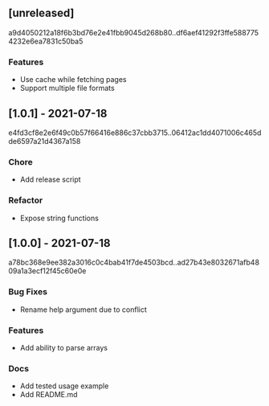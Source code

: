 ## [unreleased]

a9d4050212a18f6b3bd76e2e41fbb9045d268b80..df6aef41292f3ffe5887754232e6ea7831c50ba5

### Features

- Use cache while fetching pages
- Support multiple file formats

## [1.0.1] - 2021-07-18

e4fd3cf8e2e6f49c0b57f66416e886c37cbb3715..06412ac1dd4071006c465dde6597a21d4367a158

### Chore

- Add release script

### Refactor

- Expose string functions

## [1.0.0] - 2021-07-18

a78bc368e9ee382a3016c0c4bab41f7de4503bcd..ad27b43e8032671afb4809a1a3ecf12f45c60e0e

### Bug Fixes

- Rename help argument due to conflict

### Features

- Add ability to parse arrays

### Docs

- Add tested usage example
- Add README.md

